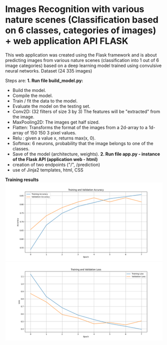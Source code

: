 # Images Recognition with various nature scenes (Classification based on 6 classes, categories of images) + web application API FLASK
This web application was created using the Flask framework and is about predicting images from 
various nature scenes (classification into 1 out of 6 image categories) based on a deep learning model trained using convulsive neural networks.
Dataset (24 335 images)

Steps are:
<b>1. Run file build_model.py:</b>
+ Build the model.
+ Compile the model.
+ Train / fit the data to the model.
+ Evaluate the model on the testing set.
+ Conv2D: (32 filters of size 3 by 3) The features will be "extracted" from the image.
+ MaxPooling2D: The images get half sized.
+ Flatten: Transforms the format of the images from a 2d-array to a 1d-array of 150 150 3 pixel values.
+ Relu : given a value x, returns max(x, 0).
+ Softmax: 6 neurons, probability that the image belongs to one of the classes.
+ Save of the model (architecture, weights).
<b>2. Run file app.py - instance of the Flask API (application web - html)</b>
+ creation of two endpoints ("/", /prediction) 
+ use of Jinja2 templates, html, CSS

<b>Training results</b>
<img src ="/static/Evaluate/Training_Validation_Accuracy.png">
<img src ="/static/Evaluate/Training_Validation_Loss.png">
